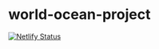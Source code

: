 # world-ocean-project


[![Netlify Status](https://api.netlify.com/api/v1/badges/6499c1a7-dd91-48d5-a8eb-b192436f982e/deploy-status)](https://app.netlify.com/sites/world-ocean-day/deploys)
